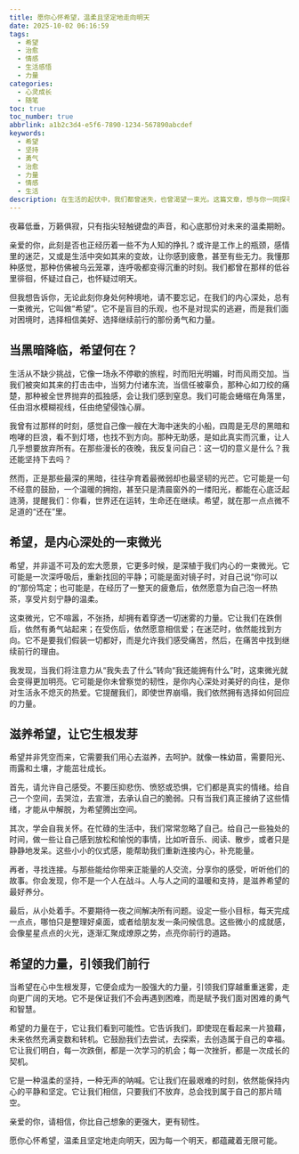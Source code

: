 ```yaml
---
title: 愿你心怀希望，温柔且坚定地走向明天
date: 2025-10-02 06:16:59
tags:
  - 希望
  - 治愈
  - 情感
  - 生活感悟
  - 力量
categories:
  - 心灵成长
  - 随笔
toc: true
toc_number: true
abbrlink: a1b2c3d4-e5f6-7890-1234-567890abcdef
keywords:
  - 希望
  - 坚持
  - 勇气
  - 治愈
  - 力量
  - 情感
  - 生活
description: 在生活的起伏中，我们都曾迷失，也曾渴望一束光。这篇文章，想与你一同探寻希望的真谛，它不是遥不可及的幻想，而是深植于我们内心，指引我们穿越迷雾，温柔而坚定地走向未来的力量。
---
```


夜幕低垂，万籁俱寂，只有指尖轻触键盘的声音，和心底那份对未来的温柔期盼。

亲爱的你，此刻是否也正经历着一些不为人知的挣扎？或许是工作上的瓶颈，感情里的迷茫，又或是生活中突如其来的变故，让你感到疲惫，甚至有些无力。我懂那种感觉，那种仿佛被乌云笼罩，连呼吸都变得沉重的时刻。我们都曾在那样的低谷里徘徊，怀疑过自己，也怀疑过明天。

但我想告诉你，无论此刻你身处何种境地，请不要忘记，在我们的内心深处，总有一束微光，它叫做“希望”。它不是盲目的乐观，也不是对现实的逃避，而是我们面对困境时，选择相信美好、选择继续前行的那份勇气和力量。

## 当黑暗降临，希望何在？

生活从不缺少挑战，它像一场永不停歇的旅程，时而阳光明媚，时而风雨交加。当我们被突如其来的打击击中，当努力付诸东流，当信任被辜负，那种心如刀绞的痛楚，那种被全世界抛弃的孤独感，会让我们感到窒息。我们可能会蜷缩在角落里，任由泪水模糊视线，任由绝望侵蚀心扉。

我曾有过那样的时刻，感觉自己像一艘在大海中迷失的小船，四周是无尽的黑暗和咆哮的巨浪，看不到灯塔，也找不到方向。那种无助感，是如此真实而沉重，让人几乎想要放弃所有。在那些漫长的夜晚，我反复问自己：这一切的意义是什么？我还能坚持下去吗？

然而，正是那些最深的黑暗，往往孕育着最微弱却也最坚韧的光芒。它可能是一句不经意的鼓励，一个温暖的拥抱，甚至只是清晨窗外的一缕阳光，都能在心底泛起涟漪，提醒我们：你看，世界还在运转，生命还在继续。希望，就在那一点点微不足道的“还在”里。

## 希望，是内心深处的一束微光

希望，并非遥不可及的宏大愿景，它更多时候，是深植于我们内心的一束微光。它可能是一次深呼吸后，重新找回的平静；可能是面对镜子时，对自己说“你可以的”那份笃定；也可能是，在经历了一整天的疲惫后，依然愿意为自己泡一杯热茶，享受片刻宁静的温柔。

这束微光，它不喧嚣，不张扬，却拥有着穿透一切迷雾的力量。它让我们在跌倒后，依然有勇气站起来；在受伤后，依然愿意相信爱；在迷茫时，依然能找到方向。它不是要我们假装一切都好，而是允许我们感受痛苦，然后，在痛苦中找到继续前行的理由。

我发现，当我们将注意力从“我失去了什么”转向“我还能拥有什么”时，这束微光就会变得更加明亮。它可能是你未曾察觉的韧性，是你内心深处对美好的向往，是你对生活永不熄灭的热爱。它提醒我们，即使世界崩塌，我们依然拥有选择如何回应的力量。

## 滋养希望，让它生根发芽

希望并非凭空而来，它需要我们用心去滋养，去呵护。就像一株幼苗，需要阳光、雨露和土壤，才能茁壮成长。

首先，请允许自己感受。不要压抑悲伤、愤怒或恐惧，它们都是真实的情绪。给自己一个空间，去哭泣，去宣泄，去承认自己的脆弱。只有当我们真正接纳了这些情绪，才能从中解脱，为希望腾出空间。

其次，学会自我关怀。在忙碌的生活中，我们常常忽略了自己。给自己一些独处的时间，做一些让自己感到放松和愉悦的事情，比如听音乐、阅读、散步，或者只是静静地发呆。这些小小的仪式感，能帮助我们重新连接内心，补充能量。

再者，寻找连接。与那些能给你带来正能量的人交流，分享你的感受，听听他们的故事。你会发现，你不是一个人在战斗。人与人之间的温暖和支持，是滋养希望的最好养分。

最后，从小处着手。不要期待一夜之间解决所有问题。设定一些小目标，每天完成一点点，哪怕只是整理好桌面，或者给朋友发一条问候信息。这些微小的成就感，会像星星点点的火光，逐渐汇聚成燎原之势，点亮你前行的道路。

## 希望的力量，引领我们前行

当希望在心中生根发芽，它便会成为一股强大的力量，引领我们穿越重重迷雾，走向更广阔的天地。它不是保证我们不会再遇到困难，而是赋予我们面对困难的勇气和智慧。

希望的力量在于，它让我们看到可能性。它告诉我们，即使现在看起来一片狼藉，未来依然充满变数和转机。它鼓励我们去尝试，去探索，去创造属于自己的幸福。它让我们明白，每一次跌倒，都是一次学习的机会；每一次挫折，都是一次成长的契机。

它是一种温柔的坚持，一种无声的呐喊。它让我们在最艰难的时刻，依然能保持内心的平静和坚定。它让我们相信，只要我们不放弃，总会找到属于自己的那片晴空。

亲爱的你，请相信，你比自己想象的更强大，更有韧性。

愿你心怀希望，温柔且坚定地走向明天，因为每一个明天，都蕴藏着无限可能。